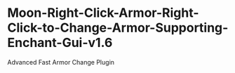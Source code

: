 # Moon-Right-Click-Armor-Right-Click-to-Change-Armor-Supporting-Enchant-Gui-v1.6
Advanced Fast Armor Change Plugin
